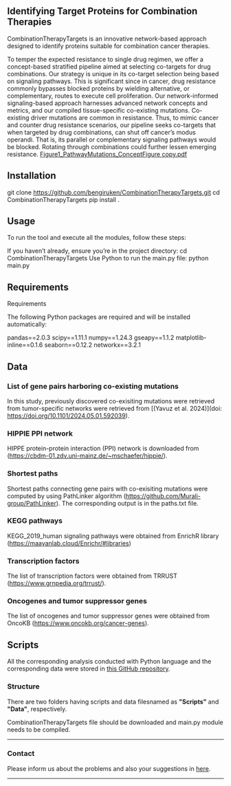 ## Identifying Target Proteins for Combination Therapies 

CombinationTherapyTargets is an innovative network-based approach designed to identify proteins suitable for combination cancer therapies. 

To temper the expected resistance to single drug regimen, we offer a concept-based stratified pipeline aimed at selecting co-targets for drug combinations. Our strategy is unique in its co-target selection being based on signaling pathways. This is significant since in cancer, drug resistance commonly bypasses blocked proteins by wielding alternative, or complementary, routes to execute cell proliferation. Our network-informed signaling-based approach harnesses advanced network concepts and metrics, and our compiled tissue-specific co-existing mutations. Co-existing driver mutations are common in resistance. Thus, to mimic cancer and counter drug resistance scenarios, our pipeline seeks co-targets that when targeted by drug combinations, can shut off cancer’s modus operandi. That is, its parallel or complementary signaling pathways would be blocked. Rotating through combinations could further lessen emerging resistance. 
[Figure1_PathwayMutations_ConceptFigure copy.pdf](https://github.com/user-attachments/files/16711803/Figure1_PathwayMutations_ConceptFigure.copy.pdf)

## Installation

git clone https://github.com/bengiruken/CombinationTherapyTargets.git
cd CombinationTherapyTargets
pip install .

## Usage
To run the tool and execute all the modules, follow these steps:

If you haven’t already, ensure you’re in the project directory:
cd CombinationTherapyTargets
Use Python to run the main.py file:
python main.py

## Requirements
Requirements

The following Python packages are required and will be installed automatically:

pandas==2.0.3
scipy==1.11.1
numpy==1.24.3
gseapy==1.1.2
matplotlib-inline==0.1.6
seaborn==0.12.2
networkx==3.2.1



## Data

### List of gene pairs harboring co-existing mutations

In this study, previously discovered co-exisiting mutations were retrieved from tumor-specific networks were retrieved from [(Yavuz et al. 2024)](doi: https://doi.org/10.1101/2024.05.01.592039). 

### HIPPIE PPI network

HIPPE protein-protein interaction (PPI) network is downloaded from (https://cbdm-01.zdv.uni-mainz.de/~mschaefer/hippie/).


### Shortest paths
Shortest paths connecting gene pairs with co-exisiting mutations were computed by using PathLinker algorithm (https://github.com/Murali-group/PathLinker). The corresponding output is in the paths.txt file.


### KEGG pathways

KEGG_2019_human signaling pathways were obtained from EnrichR library (https://maayanlab.cloud/Enrichr/#libraries)


### Transcription factors 
The list of transcription factors were obtained from TRRUST (https://www.grnpedia.org/trrust/).

### Oncogenes and tumor suppressor genes
The list of oncogenes and tumor suppressor genes were obtained from OncoKB (https://www.oncokb.org/cancer-genes).

## Scripts

All the corresponding analysis conducted with Python language and the corresponding data were stored in [this GitHub repository](https://github.com/bengiruken/CombinationTherapyTargets).

### Structure

There are two folders having scripts and data filesnamed as **"Scripts"** and **"Data"**, respectively.

CombinationTherapyTargets file should be downloaded and main.py module needs to be compiled. 

___
### Contact

Please inform us about the problems and also your suggestions in [here](bengi.yavuz@nih.gov). 
___


